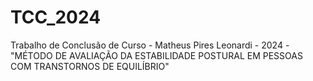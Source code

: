 # TCC_2024
Trabalho de Conclusão de Curso - Matheus Pires Leonardi - 2024 - "MÉTODO DE AVALIAÇÃO DA ESTABILIDADE POSTURAL EM PESSOAS COM TRANSTORNOS DE EQUILÍBRIO"
